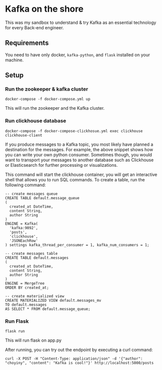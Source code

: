 # Kafka on the shore
This was my sandbox to understand & try Kafka as an essential technology for every Back-end engineer.  

## Requirements
You need to have only docker, `kafka-python`, and `flask` installed on your machine.

## Setup
### Run the zookeeper & kafka cluster
```
docker-compose -f docker-compose.yml up
```
This will run the zookeeper and the Kafka cluster. 
### Run clickhouse database
```
docker-compose -f docker-compose-clickhosue.yml exec clickhouse clickhouse-client
```
If you produce messages to a Kafka topic, you most likely have planned a destination for the messages. For example, the above snippet shows how you can write your own python consumer. Sometimes though, you would want to transport your messages to another database such as Clickhouse or Elasticsearch for further processing or visualizations.

This command will start the clickhouse container, you will get an interactive shell that allows you to run SQL commands. To create a table, run the following command:

```
-- create messages queue
CREATE TABLE default.message_queue
(
  created_at DateTime,
  content String,
  author String
)
ENGINE = Kafka(
  'kafka:9092',
  'posts',
  'clickhouse',
  'JSONEachRow'
) settings kafka_thread_per_consumer = 1, kafka_num_consumers = 1;
```
```
-- create messages table
CREATE TABLE default.messages
(
  created_at DateTime,
  content String,
  author String
)
ENGINE = MergeTree
ORDER BY created_at;

-- create materialized view
CREATE MATERIALIZED VIEW default.messages_mv
TO default.messages
AS SELECT * FROM default.message_queue;
```
### Run Flask
```
flask run
```
This will run flask on app.py

After running, you can try out the endpoint by executing a curl command:
```
curl -X POST -H "Content-Type: application/json" -d '{"author": "choyiny", "content": "Kafka is cool!"}' http://localhost:5000/posts
```